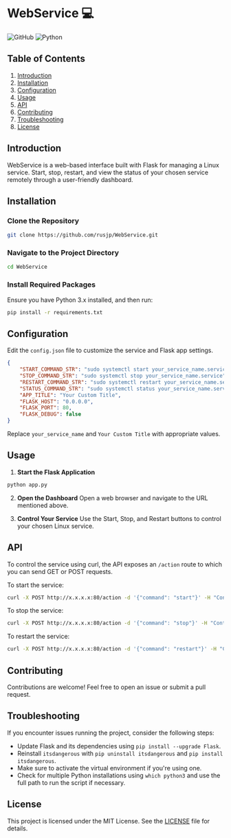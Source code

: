 # WebService :computer:

![GitHub](https://img.shields.io/github/license/rusjp/WebService) ![Python](https://img.shields.io/badge/python-3.x-blue)

## Table of Contents
1. [Introduction](#introduction)
2. [Installation](#installation)
3. [Configuration](#configuration)
4. [Usage](#usage)
5. [API](#api)
6. [Contributing](#contributing)
7. [Troubleshooting](#troubleshooting)
8. [License](#license)

## Introduction

WebService is a web-based interface built with Flask for managing a Linux service. Start, stop, restart, and view the status of your chosen service remotely through a user-friendly dashboard.

## Installation

### Clone the Repository

```bash
git clone https://github.com/rusjp/WebService.git
```

### Navigate to the Project Directory

```bash
cd WebService
```

### Install Required Packages

Ensure you have Python 3.x installed, and then run:

```bash
pip install -r requirements.txt
```

## Configuration

Edit the `config.json` file to customize the service and Flask app settings.

```json
{
    "START_COMMAND_STR": "sudo systemctl start your_service_name.service",
    "STOP_COMMAND_STR": "sudo systemctl stop your_service_name.service",
    "RESTART_COMMAND_STR": "sudo systemctl restart your_service_name.service",
    "STATUS_COMMAND_STR": "sudo systemctl status your_service_name.service",
    "APP_TITLE": "Your Custom Title",
    "FLASK_HOST": "0.0.0.0",
    "FLASK_PORT": 80,
    "FLASK_DEBUG": false
}
```

Replace `your_service_name` and `Your Custom Title` with appropriate values.

## Usage

1. **Start the Flask Application**

```bash
python app.py
```

2. **Open the Dashboard**
   Open a web browser and navigate to the URL mentioned above.

3. **Control Your Service**
   Use the Start, Stop, and Restart buttons to control your chosen Linux service.

## API

To control the service using curl, the API exposes an `/action` route to which you can send GET or POST requests.

To start the service:

```bash
curl -X POST http://x.x.x.x:80/action -d '{"command": "start"}' -H "Content-Type: application/json"
```

To stop the service:

```bash
curl -X POST http://x.x.x.x:80/action -d '{"command": "stop"}' -H "Content-Type: application/json"
```

To restart the service:

```bash
curl -X POST http://x.x.x.x:80/action -d '{"command": "restart"}' -H "Content-Type: application/json"
```

## Contributing

Contributions are welcome! Feel free to open an issue or submit a pull request.

## Troubleshooting

If you encounter issues running the project, consider the following steps:

- Update Flask and its dependencies using `pip install --upgrade Flask`.
- Reinstall `itsdangerous` with `pip uninstall itsdangerous` and `pip install itsdangerous`.
- Make sure to activate the virtual environment if you're using one.
- Check for multiple Python installations using `which python3` and use the full path to run the script if necessary.

## License

This project is licensed under the MIT License. See the [LICENSE](LICENSE) file for details.
